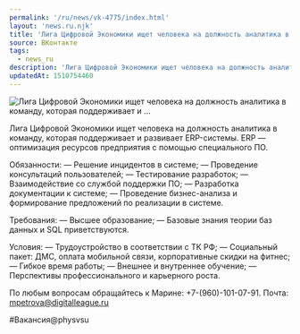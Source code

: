```yaml
---
permalink: '/ru/news/vk-4775/index.html'
layout: 'news.ru.njk'
title: 'Лига Цифровой Экономики ищет человека на должность аналитика в команду, которая поддерживает и …'
source: ВКонтакте
tags:
  - news_ru
description: 'Лига Цифровой Экономики ищет человека на должность аналитика в команду, которая поддерживает и …'
updatedAt: 1510754460
---
```

![Лига Цифровой Экономики ищет человека на должность аналитика в команду, которая поддерживает и …](https://sun9-34.userapi.com/impf/c824601/v824601333/24123/WKoFt05lXiU.jpg?size=900x600&quality=96&proxy=1&sign=72e7988a118e88733d10946894cc1e1c&c_uniq_tag=g6Y1wr1RZkiU4OqvyseJM5lqEg8uZ-AweE2WB8euwqE&type=album)

Лига Цифровой Экономики ищет человека на должность аналитика в команду, которая поддерживает и развивает ERP-системы. ERP — оптимизация ресурсов предприятия с помощью специального ПО.

Обязанности:
— Решение инцидентов в системе;
— Проведение консультаций пользователей;
— Тестирование разработок;
— Взаимодействие со службой поддержки ПО;
— Разработка документации к системе;
— Проведение бизнес-анализа и формирование предложений по реализации в системе.

Требования:
— Высшее образование;
— Базовые знания теории баз данных и SQL приветствуются.

Условия:
— Трудоустройство в соответствии с ТК РФ;
— Социальный пакет: ДМС, оплата мобильной связи, корпоративные скидки на фитнес;
— Гибкое время работы;
— Внешнее и внутреннее обучение;
— Перспективы профессионального и карьерного роста.

По любым вопросам обращайтесь к Марине: +7-(960)-101-07-91.
Почта: mpetrova@digitalleague.ru

#Вакансия@physvsu
